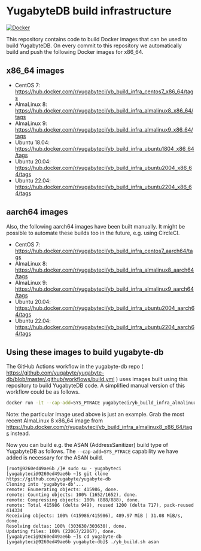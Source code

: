 # YugabyteDB build infrastructure

[![Docker](https://github.com/yugabyte/build-infra/workflows/Docker/badge.svg)](https://github.com/yugabyte/build-infra/actions?query=workflow%3ADocker)

This repository contains code to build Docker images that can be used to build
YugabyteDB. On every commit to this repository we automatically build and push
the following Docker images for x86_64.

## x86_64 images

- CentOS 7: https://hub.docker.com/r/yugabyteci/yb_build_infra_centos7_x86_64/tags
- AlmaLinux 8: https://hub.docker.com/r/yugabyteci/yb_build_infra_almalinux8_x86_64/tags
- AlmaLinux 9: https://hub.docker.com/r/yugabyteci/yb_build_infra_almalinux9_x86_64/tags
- Ubuntu 18.04: https://hub.docker.com/r/yugabyteci/yb_build_infra_ubuntu1804_x86_64/tags
- Ubuntu 20.04: https://hub.docker.com/r/yugabyteci/yb_build_infra_ubuntu2004_x86_64/tags
- Ubuntu 22.04: https://hub.docker.com/r/yugabyteci/yb_build_infra_ubuntu2204_x86_64/tags

## aarch64 images

Also, the following aarch64 images have been built manually. It might be possible to automate these builds too in the future, e.g. using CircleCI.

- CentOS 7: https://hub.docker.com/r/yugabyteci/yb_build_infra_centos7_aarch64/tags
- AlmaLinux 8: https://hub.docker.com/r/yugabyteci/yb_build_infra_almalinux8_aarch64/tags
- AlmaLinux 9: https://hub.docker.com/r/yugabyteci/yb_build_infra_almalinux9_aarch64/tags
- Ubuntu 20.04: https://hub.docker.com/r/yugabyteci/yb_build_infra_ubuntu2004_aarch64/tags
- Ubuntu 22.04: https://hub.docker.com/r/yugabyteci/yb_build_infra_ubuntu2204_aarch64/tags

## Using these images to build yugabyte-db

The GitHub Actions workflow in the yugabyte-db repo ( https://github.com/yugabyte/yugabyte-db/blob/master/.github/workflows/build.yml ) uses images built using this repository to build YugabyteDB code. A simplified manual version of this workflow could be as follows.

```bash
docker run -it --cap-add=SYS_PTRACE yugabyteci/yb_build_infra_almalinux8_x86_64:v2022-10-13T18_10_49`
```
Note: the particular image used above is just an example. Grab the most recent AlmaLinux 8 x86_64 image from https://hub.docker.com/r/yugabyteci/yb_build_infra_almalinux8_x86_64/tags instead.

Now you can build e.g. the ASAN (AddressSanitizer) build type of YugabyteDB as follows. The `--cap-add=SYS_PTRACE` capability we have added is necessary for the ASAN build.
```
[root@9260ed49ae6b /]# sudo su - yugabyteci
[yugabyteci@9260ed49ae6b ~]$ git clone https://github.com/yugabyte/yugabyte-db
Cloning into 'yugabyte-db'...
remote: Enumerating objects: 415986, done.
remote: Counting objects: 100% (1652/1652), done.
remote: Compressing objects: 100% (888/888), done.
remote: Total 415986 (delta 949), reused 1200 (delta 717), pack-reused 414334
Receiving objects: 100% (415986/415986), 489.97 MiB | 31.08 MiB/s, done.
Resolving deltas: 100% (303630/303630), done.
Updating files: 100% (22067/22067), done.
[yugabyteci@9260ed49ae6b ~]$ cd yugabyte-db
[yugabyteci@9260ed49ae6b yugabyte-db]$ ./yb_build.sh asan
```

